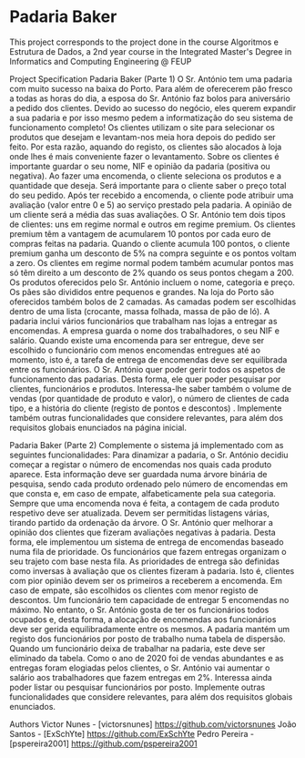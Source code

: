 # Padaria Baker

This project corresponds to  the project done in the course Algoritmos e Estrutura de Dados, a 2nd year course in the Integrated Master's Degree in Informatics and Computing Engineering @ FEUP

Project Specification
Padaria Baker (Parte 1)
O Sr. António tem uma padaria com muito sucesso na baixa do Porto. Para além de oferecerem pão fresco a todas as horas do dia, a esposa do Sr. António faz bolos para aniversário a pedido dos clientes. Devido ao sucesso do negócio, eles querem expandir a sua padaria e por isso mesmo pedem a informatização do seu sistema de funcionamento completo! Os clientes utilizam o site para selecionar os produtos que desejam e levantam-nos meia hora depois do pedido ser feito. Por esta razão, aquando do registo, os clientes são alocados à loja onde lhes é mais conveniente fazer o levantamento. Sobre os clientes é importante guardar o seu nome, NIF e opinião da padaria (positiva ou negativa). Ao fazer uma encomenda, o cliente seleciona os produtos e a quantidade que deseja. Será importante para o cliente saber o preço total do seu pedido. Após ter recebido a encomenda, o cliente pode atribuir uma avaliação (valor entre 0 e 5) ao serviço prestado pela padaria. A opinião de um cliente será a média das suas avaliações. O Sr. António tem dois tipos de clientes: uns em regime normal e outros em regime premium. Os clientes premium têm a vantagem de acumularem 10 pontos por cada euro de compras feitas na padaria. Quando o cliente acumula 100 pontos, o cliente premium ganha um desconto de 5% na compra seguinte e os pontos voltam a zero. Os clientes em regime normal podem também acumular pontos mas só têm direito a um desconto de 2% quando os seus pontos chegam a 200. Os produtos oferecidos pelo Sr. António incluem o nome, categoria e preço. Os pães são divididos entre pequenos e grandes. Na loja do Porto são oferecidos também bolos de 2 camadas. As camadas podem ser escolhidas dentro de uma lista (crocante, massa folhada, massa de pão de ló). A padaria inclui vários funcionários que trabalham nas lojas a entregar as encomendas. A empresa guarda o nome dos trabalhadores, o seu NIF e salário. Quando existe uma encomenda para ser entregue, deve ser escolhido o funcionário com menos encomendas entregues até ao momento, isto é, a tarefa de entrega de encomendas deve ser equilibrada entre os funcionários. O Sr. António quer poder gerir todos os aspetos de funcionamento das padarias. Desta forma, ele quer poder pesquisar por clientes, funcionários e produtos. Interessa-lhe saber também o volume de vendas (por quantidade de produto e valor), o número de clientes de cada tipo, e a história do cliente (registo de pontos e descontos) . Implemente também outras funcionalidades que considere relevantes, para além dos requisitos globais enunciados na página inicial.

Padaria Baker (Parte 2)
Complemente o sistema já implementado com as seguintes funcionalidades: Para dinamizar a padaria, o Sr. António decidiu começar a registar o número de encomendas nos quais cada produto aparece. Esta informação deve ser guardada numa árvore binária de pesquisa, sendo cada produto ordenado pelo número de encomendas em que consta e, em caso de empate, alfabeticamente pela sua categoria. Sempre que uma encomenda nova é feita, a contagem de cada produto respetivo deve ser atualizada. Devem ser permitidas listagens várias, tirando partido da ordenação da árvore. O Sr. António quer melhorar a opinião dos clientes que fizeram avaliações negativas à padaria. Desta forma, ele implementou um sistema de entrega de encomendas baseado numa fila de prioridade. Os funcionários que fazem entregas organizam o seu trajeto com base nesta fila. As prioridades de entrega são definidas como inversas à avaliação que os clientes fizeram à padaria. Isto é, clientes com pior opinião devem ser os primeiros a receberem a encomenda. Em caso de empate, são escolhidos os clientes com menor registo de descontos. Um funcionário tem capacidade de entregar 5 encomendas no máximo. No entanto, o Sr. António gosta de ter os funcionários todos ocupados e, desta forma, a alocação de encomendas aos funcionários deve ser gerida equilibradamente entre os mesmos. A padaria mantém um registo dos funcionários por posto de trabalho numa tabela de dispersão. Quando um funcionário deixa de trabalhar na padaria, este deve ser eliminado da tabela. Como o ano de 2020 foi de vendas abundantes e as entregas foram elogiadas pelos clientes, o Sr. António vai aumentar o salário aos trabalhadores que fazem entregas em 2%. Interessa ainda poder listar ou pesquisar funcionários por posto. Implemente outras funcionalidades que considere relevantes, para além dos requisitos globais enunciados.

Authors
Victor Nunes - [victorsnunes] https://github.com/victorsnunes
João Santos - [ExSchYte] https://github.com/ExSchYte
Pedro Pereira - [pspereira2001] https://github.com/pspereira2001
